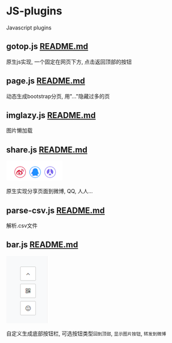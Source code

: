 # JS-plugins
Javascript plugins

## gotop.js [README.md](gotop/README.md)
原生js实现, 一个固定在网页下方, 点击返回顶部的按钮

## page.js [README.md](page/README.md)
动态生成bootstrap分页, 用"..."隐藏过多的页

## imglazy.js [README.md](imglazy/README.md)
图片懒加载

## share.js [README.md](share/README.md)
![screenshot](share/socialPlatform.png)


原生实现分享页面到微博, QQ, 人人...



## parse-csv.js [README.md](parse-csv/README.md)
解析.csv文件

## bar.js [README.md](bar/README.md)
![screenshot](bar/socialPlatform.png)


自定义生成底部按钮栏, 可选按钮类型`回到顶部`, `显示图片按钮`, `转发到微博`


